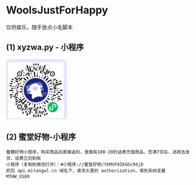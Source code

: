 # WoolsJustForHappy

仅供娱乐，随手放点小毛脚本

## (1) xyzwa.py - 小程序

![](https://github.com/tttccz/WoolsJustForHappy/blob/main/backup/%E5%BE%AE%E4%BF%A1%E5%9B%BE%E7%89%87_20230618122155.png)

## (2) 蜜堂好物-小程序

```
蜜糖好物小程序，购买商品后直接返利，里面有100-20的话费充值商品，签满7天后，选择去发货，话费立刻到账
小程序（复制到微信打开）：#小程序://蜜堂好物/YhMVF8IKGGc94jD
抓包 api.mitangwl.cn 域名下，请求头里的 authorization，填到系统变量 MTHW_USER
```

